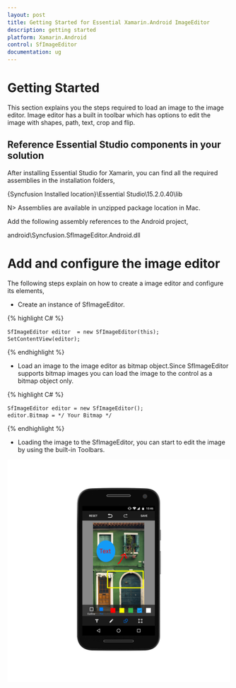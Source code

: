 ```yaml
---
layout: post
title: Getting Started for Essential Xamarin.Android ImageEditor
description: getting started
platform: Xamarin.Android
control: SfImageEditor
documentation: ug
---
```

# Getting Started

This section explains you the steps required to load an image to the image editor. Image editor has a built in toolbar which has options to edit the image with shapes, path, text, crop and flip.

## Reference Essential Studio components in your solution

After installing Essential Studio for Xamarin, you can find all the required assemblies in the installation folders, 

{Syncfusion Installed location}\Essential Studio\15.2.0.40\lib

N> Assemblies are available in unzipped package location in Mac.

Add the following assembly references to the Android project,

android\Syncfusion.SfImageEditor.Android.dll

# Add and configure the image editor

The following steps explain on how to create a image editor  and configure its elements,

* Create an instance of SfImageEditor.

{% highlight C# %}

    SfImageEditor editor  = new SfImageEditor(this);
    SetContentView(editor);

{% endhighlight %}

* Load an image to the image editor as bitmap object.Since SfImageEditor supports bitmap images you can load the image to the control as a bitmap object only.

{% highlight C# %}

    SfImageEditor editor = new SfImageEditor();
    editor.Bitmap = */ Your Bitmap */

{% endhighlight %}



* Loading the image to the SfImageEditor, you can start to edit the image by using the built-in Toolbars.

![SfImageEditor](ImageEditor_images/gettingstarted.png)

